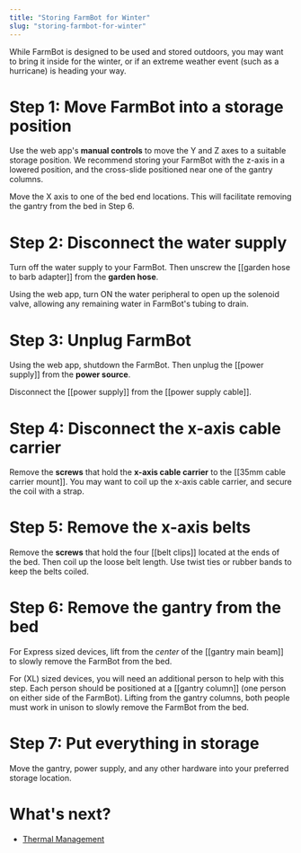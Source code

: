 ```yaml
---
title: "Storing FarmBot for Winter"
slug: "storing-farmbot-for-winter"
---
```


While FarmBot is designed to be used and stored outdoors, you may want to bring it inside for the winter, or if an extreme weather event (such as a hurricane) is heading your way.

# Step 1: Move FarmBot into a storage position

Use the web app's **manual controls** to move the Y and Z axes to a suitable storage position. We recommend storing your FarmBot with the z-axis in a lowered position, and the cross-slide positioned near one of the gantry columns.

Move the X axis to one of the bed end locations. This will facilitate removing the gantry from the bed in Step 6.

# Step 2: Disconnect the water supply

Turn off the water supply to your FarmBot. Then unscrew the [[garden hose to barb adapter]] from the **garden hose**.

Using the web app, turn ON the water peripheral to open up the solenoid valve, allowing any remaining water in FarmBot's tubing to drain.

# Step 3: Unplug FarmBot

Using the web app, shutdown the FarmBot. Then unplug the [[power supply]] from the **power source**.

Disconnect the [[power supply]] from the [[power supply cable]].

# Step 4: Disconnect the x-axis cable carrier

Remove the **screws** that hold the **x-axis cable carrier** to the [[35mm cable carrier mount]]. You may want to coil up the x-axis cable carrier, and secure the coil with a strap.

# Step 5: Remove the x-axis belts

Remove the **screws** that hold the four [[belt clips]] located at the ends of the bed. Then coil up the loose belt length. Use twist ties or rubber bands to keep the belts coiled.

# Step 6: Remove the gantry from the bed

For Express sized devices, lift from the *center* of the [[gantry main beam]] to slowly remove the FarmBot from the bed.

For (XL) sized devices, you will need an additional person to help with this step. Each person should be positioned at a [[gantry column]] (one person on either side of the FarmBot). Lifting from the gantry columns, both people must work in unison to slowly remove the FarmBot from the bed.

# Step 7: Put everything in storage

Move the gantry, power supply, and any other hardware into your preferred storage location.


# What's next?

 * [Thermal Management](thermal-management.md)

